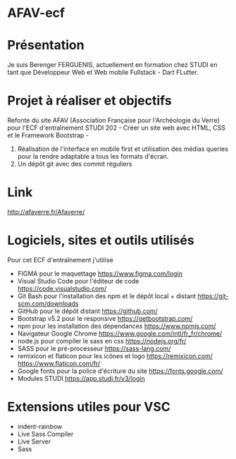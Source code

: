 # AFAV-ecf
# Présentation
Je suis Berenger FERGUENIS, actuellement en formation chez STUDI en tant que Développeur Web et Web mobile Fullstack - Dart FLutter.
# Projet à réaliser et objectifs
Refonte du site AFAV (Association Française pour l'Archéologie du Verre) pour l'ECF d'entraînement STUDI 202 - Créer un site web avec HTML, CSS et le Framework Bootstrap - 
1. Réalisation de l'interface en mobile first et utilisation des médias queries pour la rendre adaptable a tous les formats d'écran.
2. Un dépôt git avec des commit réguliers
# Link
http://afaverre.fr/Afaverre/
# Logiciels, sites et outils utilisés
Pour cet ECF d'entraînement j'utilise 
* FIGMA pour le maquettage
https://www.figma.com/login
* Visual Studio Code pour l'éditeur de code
https://code.visualstudio.com/
* Git Bash pour l'installation des npm et le dépôt local + distant
https://git-scm.com/downloads
* GitHub pour le dépôt distant
https://github.com/
* Bootstrap v5.2 pour le responsive
https://getbootstrap.com/
* npm pour les installation des dépendances 
https://www.npmjs.com/
* Navigateur Google Chrome
https://www.google.com/intl/fr_fr/chrome/
* node.js pour compiler le sass en css
https://nodejs.org/fr/
* SASS pour le pré-processeur 
https://sass-lang.com/
* remixicon et flaticon pour les icônes et logo
https://remixicon.com/
https://www.flaticon.com/fr/
* Google fonts pour la police d'écriture du site
https://fonts.google.com/
* Modules STUDI 
https://app.studi.fr/v3/login
# Extensions utiles pour VSC
* indent-rainbow
* Live Sass Compiler
* Live Server
* Sass

